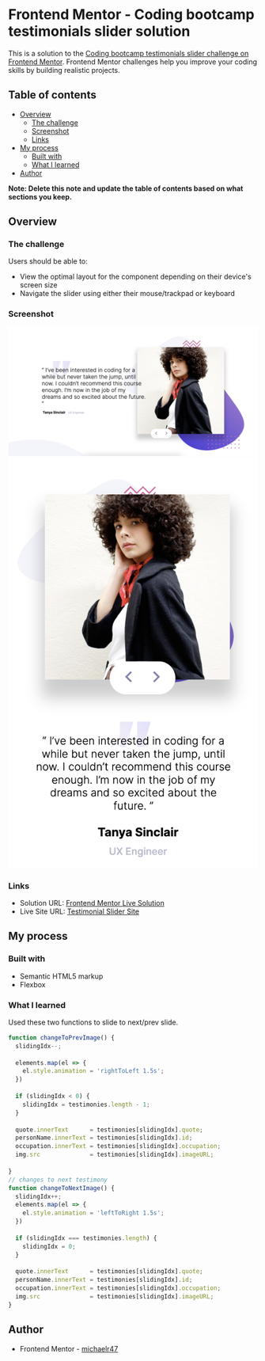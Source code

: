 # Frontend Mentor - Coding bootcamp testimonials slider solution

This is a solution to the [Coding bootcamp testimonials slider challenge on Frontend Mentor](https://www.frontendmentor.io/challenges/coding-bootcamp-testimonials-slider-4FNyLA8JL). Frontend Mentor challenges help you improve your coding skills by building realistic projects. 

## Table of contents

- [Overview](#overview)
  - [The challenge](#the-challenge)
  - [Screenshot](#screenshot)
  - [Links](#links)
- [My process](#my-process)
  - [Built with](#built-with)
  - [What I learned](#what-i-learned)
- [Author](#author)

**Note: Delete this note and update the table of contents based on what sections you keep.**

## Overview

### The challenge

Users should be able to:

- View the optimal layout for the component depending on their device's screen size
- Navigate the slider using either their mouse/trackpad or keyboard

### Screenshot

![](./images/Desktop-Testimonials.png)
![](./images/Mobile-Testimonials.png)

### Links

- Solution URL: [Frontend Mentor Live Solution](https://www.frontendmentor.io/solutions/testimonials-slider-solution-2mVX6EQ4VJ)
- Live Site URL: [Testimonial Slider Site](https://michaelr47.github.io/Testimonials-Slider/)

## My process

### Built with

- Semantic HTML5 markup
- Flexbox

### What I learned

Used these two functions to slide to next/prev slide.

```js
function changeToPrevImage() {
  slidingIdx--;

  elements.map(el => {
    el.style.animation = 'rightToLeft 1.5s';
  })

  if (slidingIdx < 0) {
    slidingIdx = testimonies.length - 1;
  }

  quote.innerText      = testimonies[slidingIdx].quote;
  personName.innerText = testimonies[slidingIdx].id;
  occupation.innerText = testimonies[slidingIdx].occupation;
  img.src              = testimonies[slidingIdx].imageURL;

}
// changes to next testimony
function changeToNextImage() {
  slidingIdx++;
  elements.map(el => {
    el.style.animation = 'leftToRight 1.5s';
  })
  
  if (slidingIdx === testimonies.length) {
    slidingIdx = 0;
  }

  quote.innerText      = testimonies[slidingIdx].quote;
  personName.innerText = testimonies[slidingIdx].id;
  occupation.innerText = testimonies[slidingIdx].occupation;
  img.src              = testimonies[slidingIdx].imageURL;
}
```

## Author
- Frontend Mentor - [michaelr47](https://www.frontendmentor.io/profile/michaelr47)
